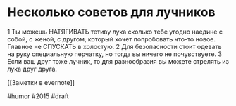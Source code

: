 # Несколько советов для лучников

1 Ты можешь НАТЯГИВАТЬ тетиву лука сколько тебе угодно наедине с собой, с женой, с другом, который хочет попробовать что-то новое. Главное не СПУСКАТЬ в холостую.
2 Для безопасности стоит одевать на руку специальную перчатку, но тогда вы ничего не почувствуете. 
3 Если ваш друг тоже лучник, то для разнообразия вы можете стрелять из лука друг друга.

[[Заметки в evernote]]

#humor #2015
#draft